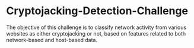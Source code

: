 # Cryptojacking-Detection-Challenge
The objective of this challenge is to classify network activity from various websites as either cryptojacking or not, based on features related to both network-based and host-based data.
